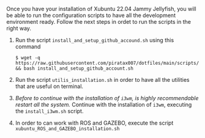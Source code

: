 Once you have your installation of Xubuntu 22.04 Jammy Jellyfish, you will be able to run the configuration scripts to
have all the development environment ready. Follow the next steps in ordet to run the scripts in the right way.

1. Run the script `install_and_setup_github_accound.sh` using this command
   ```
   $ wget -q https://raw.githubusercontent.com/piratax007/dotfiles/main/scripts/xubuntu/install_and_setup_github_account.sh && bash install_and_setup_github_account.sh
   ```
   
2. Run the script `utilis_installation.sh` in order to have all the utilities that are useful on terminal.

3. _Before to continue with the installation of `i3wm`, is highly recommendable restart all the system._ Continue with
   the installation of `i3wm`, executing the `install_i3wm.sh` script.
   
4. In order to can work with ROS and GAZEBO, execute the script `xubuntu_ROS_and_GAZEBO_installation.sh`
